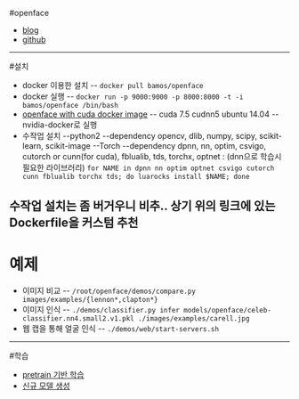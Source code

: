 #openface 
- [blog](http://cmusatyalab.github.io/openface/)
- [github](https://github.com/cmusatyalab/openface)
---
#설치
- docker 이용한 설치 
-- `docker pull bamos/openface`
- docker 실행 
-- `docker run -p 9000:9000 -p 8000:8000 -t -i bamos/openface /bin/bash`
- [openface with cuda docker image](./Dockerfile)
-- cuda 7.5 cudnn5 ubuntu 14.04
-- nvidia-docker로 실행
- 수작업 설치
--python2 
--dependency
opencv, dlib, numpy, scipy, scikit-learn, scikit-image
--Torch
--dependency
dpnn, nn, optim, csvigo, cutorch or cunn(for cuda), 
fblualib, tds, torchx, optnet : (dnn으로 학습시 필요한 라이브러리)
`for NAME in dpnn nn optim optnet csvigo cutorch cunn fblualib torchx tds; do luarocks install $NAME; done
`

수작업 설치는 좀 버거우니 비추.. 
상기 위의 링크에 있는 Dockerfile을 커스텀 추천
---
# 예제
- 이미지 비교
-- `/root/openface/demos/compare.py images/examples/{lennon*,clapton*}`
- 이미지 인식
-- `./demos/classifier.py infer models/openface/celeb-classifier.nn4.small2.v1.pkl ./images/examples/carell.jpg`
- 웹 캡을 통해 얼굴 인식
-- `./demos/web/start-servers.sh
`
---
#학습
- [pretrain 기반 학습](./train.md)
- [신규 모델 생성](./train_dnn.md)



